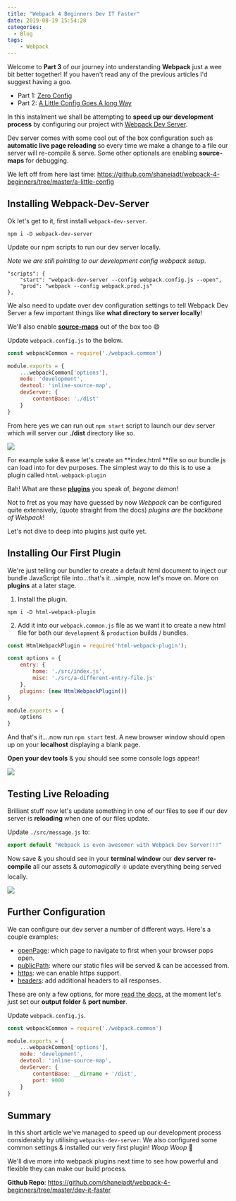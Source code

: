 ```yaml
---
title: "Webpack 4 Beginners Dev IT Faster"
date: 2019-08-19 15:54:28
categories:
  - Blog
tags:
    - Webpack
---
```


Welcome to **Part 3** of our journey into understanding **Webpack** just a wee bit better together! If you haven't read any of the previous articles I'd suggest having a goo.

- Part 1: [Zero Config](https://shaneiadt.github.io/2019/07/29/Webpack-4-Beginners/)
- Part 2: [A Little Config Goes A long Way](https://shaneiadt.github.io/2019/07/31/Webpack-4-Beginners-Configuration/)

In this instalment we shall be attempting to **speed up our development process** by configuring our project with [Webpack Dev Server](https://webpack.js.org/configuration/dev-server/).

Dev server comes with some cool out of the box configuration such as **automatic live page reloading** so every time we make a change to a file our server will re-compile & serve. Some other optionals are enabling **source-maps** for debugging.

We left off from here last time: https://github.com/shaneiadt/webpack-4-beginners/tree/master/a-little-config

## Installing Webpack-Dev-Server

Ok let's get to it, first install `webpack-dev-server`.

```
npm i -D webpack-dev-server
```

Update our npm scripts to run our dev server locally.

*Note we are still pointing to our development config webpack setup.*

```
"scripts": {
    "start": "webpack-dev-server --config webpack.config.js --open",
    "prod": "webpack --config webpack.prod.js"
},
```

We also need to update over dev configuration settings to tell Webpack Dev Server a few important things like **what directory to server locally**!

We'll also enable [**source-maps**](https://blog.teamtreehouse.com/introduction-source-maps) out of the box too :smile:

Update `webpack.config.js` to the below.

```javascript
const webpackCommon = require('./webpack.common')

module.exports = {
    ...webpackCommon['options'],
    mode: 'development',
    devtool: 'inline-source-map',
    devServer: {
        contentBase: './dist'
    }
}
```

From here yes we can run out `npm start` script to launch our dev server which will server our **./dist** directory like so.

![](/assets/images/webpack-4-beginners/dev-server-console-3.jpg)

For example sake & ease let's create an **index.html **file so our bundle.js can load into for dev purposes. The simplest way to do this is to use a plugin called `html-webpack-plugin`

Bah! What are these [**plugins**](https://webpack.js.org/configuration/plugins/) you speak of, *begone demon*!

Not to fret as you may have guessed by now *Webpack* can be configured quite extensively, (quote straight from the docs) *plugins are the backbone of Webpack*!

Let's not dive to deep into plugins just quite yet.

## Installing Our First Plugin

We're just telling our bundler to create a default html document to inject our bundle JavaScript file into...that's it...simple, now let's move on. More on **plugins** at a later stage.

1. Install the plugin.

```
npm i -D html-webpack-plugin
```

2. Add it into our `webpack.common.js` file as we want it to create a new html file for both our `development` & `production` builds / bundles.

```javascript
const HtmlWebpackPlugin = require('html-webpack-plugin');

const options = {
    entry: {
        home: './src/index.js',
        misc: './src/a-different-entry-file.js'
    },
    plugins: [new HtmlWebpackPlugin()]
}

module.exports = {
    options
}
```

And that's it....now run `npm start` test. A new browser window should open up on your **localhost** displaying a blank page.

**Open your dev tools** & you should see some console logs appear!

![](/assets/images/webpack-4-beginners/dev-server-console.jpg)

## Testing Live Reloading

Brilliant stuff now let's update something in one of our files to see if our dev server is **reloading** when one of our files update.

Update `./src/message.js` to:

```javascript
export default "Webpack is even awesomer with Webpack Dev Server!!!"
```

Now save & you should see in your **terminal window** our **dev server re-compile** all our assets & *automagically* :sparkle: update everything being served locally.

![](/assets/images/webpack-4-beginners/dev-server-console-2.jpg)

## Further Configuration

We can configure our dev server a number of different ways. Here's a couple examples:

- [openPage](https://webpack.js.org/configuration/dev-server/#devserveropenpage): which page to navigate to first when your browser pops open.
- [publicPath](https://webpack.js.org/configuration/dev-server/#devserverpublicpath-): where our static files will be served & can be accessed from.
- [https](https://webpack.js.org/configuration/dev-server/#devserverhttps): we can enable https support.
- [headers](https://webpack.js.org/configuration/dev-server/#devserverheaders-): add additional headers to all responses.

These are only a few options, for more [read the docs](https://webpack.js.org/configuration/dev-server/), at the moment let's just set our **output folder** & **port number**.

Update `webpack.config.js`.

```javascript
const webpackCommon = require('./webpack.common')

module.exports = {
    ...webpackCommon['options'],
    mode: 'development',
    devtool: 'inline-source-map',
    devServer: {
        contentBase: __dirname + '/dist',
        port: 9000
    }
}
```

## Summary

In this short article we've managed to speed up our development process considerably by utilising `webpacks-dev-server`. We also configured some common settings & installed our very first plugin! *Woop Woop* :clap:

We'll dive more into webpack plugins next time to see how powerful and flexible they can make our build process.

**Github Repo**: https://github.com/shaneiadt/webpack-4-beginners/tree/master/dev-it-faster